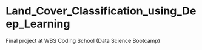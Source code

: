 # Land_Cover_Classification_using_Deep_Learning
Final project at WBS Coding School (Data Science Bootcamp)
